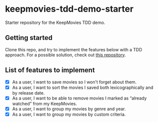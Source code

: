 # keepmovies-tdd-demo-starter
Starter repository for the KeepMovies TDD demo.

## Getting started
Clone this repo, and try to implement the features below with a TDD approach. For a possible solution, check out [this repository](https://github.com/luistar/keepmovies-tdd-demo).

## List of features to implement

- [x] As a user, I want to save movies so I won't forget about them.
- [x] As a user, I want to sort the movies I saved both lexicographically and by release date.
- [x] As a user, I want to be able to remove movies I marked as “already watched” from my KeepMovies. 
- [x] As a user, I want to group my movies by genre and year.
- [x] As a user, I want to group my movies by custom criteria.
